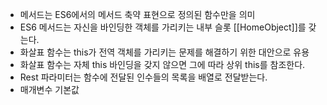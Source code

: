 - 메서드는 ES6에서의 메서드 축약 표현으로 정의된 함수만을 의미
- ES6 메서드는 자신을 바인딩한 객체를 가리키는 내부 슬롯 [[HomeObject]]를 갖는다.
- 화살표 함수는 this가 전역 객체를 가리키는 문제를 해결하기 위한 대안으로 유용
- 화살표 함수는 자체 this 바인딩을 갖지 않으면 그에 따라 상위 this를 참조한다.
- Rest 파라미터는 함수에 전달된 인수들의 목록을 배열로 전달받는다.
- 매개변수 기본값

